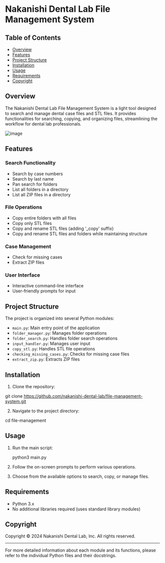 # Nakanishi Dental Lab File Management System

## Table of Contents
- [Overview](#overview)
- [Features](#features)
- [Project Structure](#project-structure)
- [Installation](#installation)
- [Usage](#usage)
- [Requirements](#requirements)
- [Copyright](#copyright)

## Overview

The Nakanishi Dental Lab File Management System is a light tool designed to search and manage dental case files and STL files. It provides functionalities for searching, copying, and organizing files, streamlining the workflow for dental lab professionals.

![image](https://github.com/user-attachments/assets/5ae33485-8c7f-48f9-8bac-5cce04da110e)


## Features

### Search Functionality
- Search by case numbers
- Search by last name
- Pan search for folders
- List all folders in a directory
- List all ZIP files in a directory

### File Operations
- Copy entire folders with all files
- Copy only STL files
- Copy and rename STL files (adding '_copy' suffix)
- Copy and rename STL files and folders while maintaining structure

### Case Management
- Check for missing cases
- Extract ZIP files

### User Interface
- Interactive command-line interface
- User-friendly prompts for input

## Project Structure

The project is organized into several Python modules:

- `main.py`: Main entry point of the application
- `folder_manager.py`: Manages folder operations
- `folder_search.py`: Handles folder search operations
- `input_handler.py`: Manages user input
- `copy_stl.py`: Handles STL file operations
- `checking_missing_cases.py`: Checks for missing case files
- `extract_zip.py`: Extracts ZIP files

## Installation

1. Clone the repository:

  git clone https://github.com/nakanishi-dental-lab/file-management-system.git

2. Navigate to the project directory:

  cd file-management

## Usage

1. Run the main script:

   python3 main.py

3. Follow the on-screen prompts to perform various operations.
4. Choose from the available options to search, copy, or manage files.

## Requirements

- Python 3.x
- No additional libraries required (uses standard library modules)

## Copyright

Copyright © 2024 Nakanishi Dental Lab, Inc. All rights reserved.

---

For more detailed information about each module and its functions, please refer to the individual Python files and their docstrings.
